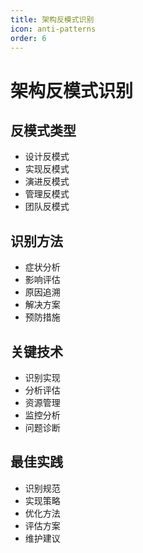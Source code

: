 ```yaml
---
title: 架构反模式识别
icon: anti-patterns
order: 6
---
```


# 架构反模式识别

## 反模式类型
- 设计反模式
- 实现反模式
- 演进反模式
- 管理反模式
- 团队反模式

## 识别方法
- 症状分析
- 影响评估
- 原因追溯
- 解决方案
- 预防措施

## 关键技术
- 识别实现
- 分析评估
- 资源管理
- 监控分析
- 问题诊断

## 最佳实践
- 识别规范
- 实现策略
- 优化方法
- 评估方案
- 维护建议

